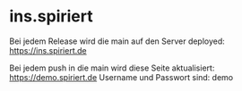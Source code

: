 # ins.spiriert

Bei jedem Release wird die main auf den Server deployed: https://ins.spiriert.de

Bei jedem push in die main wird diese Seite aktualisiert: https://demo.spiriert.de
Username und Passwort sind: demo

